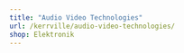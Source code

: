 ```yaml
---
title: "Audio Video Technologies"
url: /kerrville/audio-video-technologies/
shop: Elektronik
---
```

